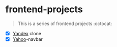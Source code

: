 # frontend-projects

> This is a series of frontend projects :octocat: 

- [x] [Yandex](https://yandex.com) clone 
- [x] [Yahoo](https://yahoo.com)-navbar
